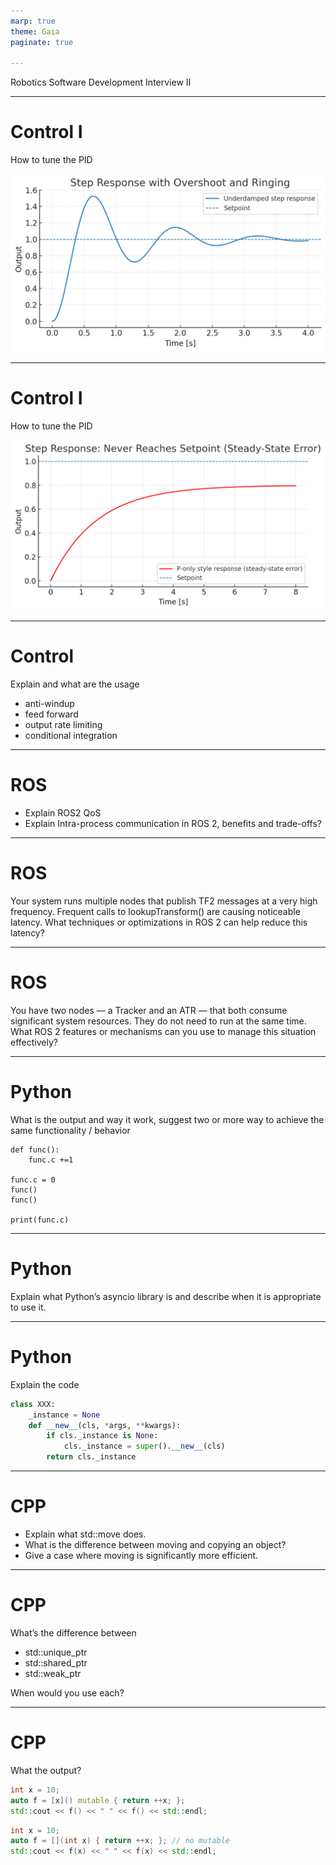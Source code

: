 ```yaml
---
marp: true
theme: Gaia
paginate: true

---
```


Robotics Software Development Interview II

---

# Control I
How to tune the PID 

![alt text](pid_large_overshoot.png)

---

# Control I

How to tune the PID 

![alt text](image.png)

---

# Control 

Explain and what are the usage
- anti-windup
- feed forward
- output rate limiting
- conditional integration

---

# ROS

- Explain ROS2 QoS
- Explain Intra-process communication in ROS 2, benefits and trade-offs?

---

# ROS
Your system runs multiple nodes that publish TF2 messages at a very high frequency.
Frequent calls to lookupTransform() are causing noticeable latency.
What techniques or optimizations in ROS 2 can help reduce this latency?

---

# ROS

You have two nodes — a Tracker and an ATR — that both consume significant system resources.
They do not need to run at the same time.
What ROS 2 features or mechanisms can you use to manage this situation effectively?

---

# Python

What is the output and way it work, suggest two or more way to achieve the same functionality / behavior

```
def func():
    func.c +=1

func.c = 0
func()
func()

print(func.c)
```

---

# Python

 Explain what Python’s asyncio library is and describe when it is appropriate to use it.

---

# Python

Explain the code

```python
class XXX:
    _instance = None
    def __new__(cls, *args, **kwargs):
        if cls._instance is None:
            cls._instance = super().__new__(cls)
        return cls._instance
```

---

# CPP

- Explain what std::move does.
- What is the difference between moving and copying an object?
- Give a case where moving is significantly more efficient.

---

# CPP

What’s the difference between 
- std::unique_ptr 
- std::shared_ptr
- std::weak_ptr

When would you use each?

---

# CPP

What the output?

```cpp
int x = 10;
auto f = [x]() mutable { return ++x; }; 
std::cout << f() << " " << f() << std::endl;
```

```cpp
int x = 10;
auto f = [](int x) { return ++x; }; // no mutable
std::cout << f(x) << " " << f(x) << std::endl;
```


